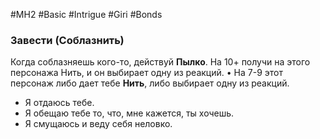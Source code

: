 #MH2 #Basic #Intrigue #Giri #Bonds 

### **Завести (Соблазнить)** 

Когда соблазняешь кого-то, действуй **Пылко**. На 10+ получи на этого персонажа Нить, и он выбирает одну из реакций. • На 7-9 этот персонаж либо дает тебе **Нить**, либо выбирает одну из реакций. 
- Я отдаюсь тебе. 
- Я обещаю тебе то, что, мне кажется, ты хочешь.
- Я смущаюсь и веду себя неловко.